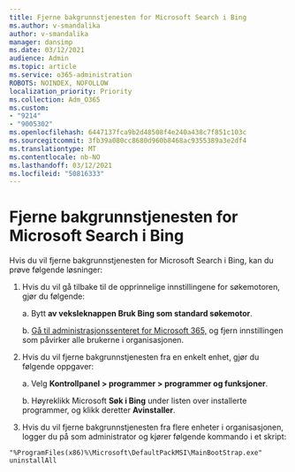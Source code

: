 ```yaml
---
title: Fjerne bakgrunnstjenesten for Microsoft Search i Bing
ms.author: v-smandalika
author: v-smandalika
manager: dansimp
ms.date: 03/12/2021
audience: Admin
ms.topic: article
ms.service: o365-administration
ROBOTS: NOINDEX, NOFOLLOW
localization_priority: Priority
ms.collection: Adm_O365
ms.custom:
- "9214"
- "9005302"
ms.openlocfilehash: 6447137fca9b2d48508f4e240a438c7f851c103c
ms.sourcegitcommit: 3fb39a080cc8680d960b8468ac9355389a3e2df4
ms.translationtype: MT
ms.contentlocale: nb-NO
ms.lasthandoff: 03/12/2021
ms.locfileid: "50816333"
---
```

# <a name="remove-the-background-service-for-microsoft-search-in-bing"></a>Fjerne bakgrunnstjenesten for Microsoft Search i Bing

Hvis du vil fjerne bakgrunnstjenesten for Microsoft Search i Bing, kan du prøve følgende løsninger:

1. Hvis du vil gå tilbake til de opprinnelige innstillingene for søkemotoren, gjør du følgende:

    a. Bytt **av veksleknappen Bruk [](https://docs.microsoft.com/deployoffice/microsoft-search-bing#change-whether-bing-is-the-default-search-engine-for-google-chrome) Bing som standard søkemotor**.

    b. [Gå til administrasjonssenteret for Microsoft 365,](https://docs.microsoft.com/deployoffice/microsoft-search-bing#configure-the-setting-in-the-microsoft-365-admin-center-to-allow-the-extension-to-be-installed) og fjern innstillingen som påvirker alle brukerne i organisasjonen.

2. Hvis du vil fjerne bakgrunnstjenesten fra en enkelt enhet, gjør du følgende oppgaver:

    a. Velg **Kontrollpanel > programmer > programmer og funksjoner**.

    b. Høyreklikk Microsoft **Søk i Bing** under listen over installerte programmer, og klikk deretter **Avinstaller**.

3. Hvis du vil fjerne bakgrunnstjenesten fra flere enheter i organisasjonen, logger du på som administrator og kjører følgende kommando i et skript: 

`"%ProgramFiles(x86)%\Microsoft\DefaultPackMSI\MainBootStrap.exe" uninstallAll`

